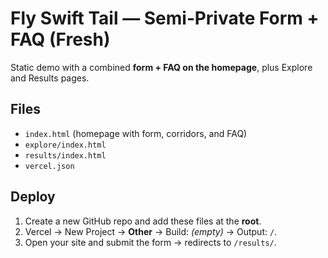 # Fly Swift Tail — Semi‑Private Form + FAQ (Fresh)

Static demo with a combined **form + FAQ on the homepage**, plus Explore and Results pages.

## Files
- `index.html` (homepage with form, corridors, and FAQ)
- `explore/index.html`
- `results/index.html`
- `vercel.json`

## Deploy
1) Create a new GitHub repo and add these files at the **root**.
2) Vercel → New Project → **Other** → Build: _(empty)_ → Output: `/`.
3) Open your site and submit the form → redirects to `/results/`.

